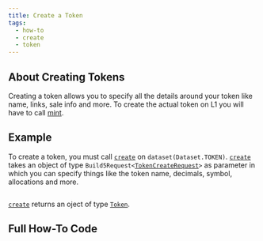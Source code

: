 ```yaml
---
title: Create a Token
tags:
  - how-to
  - create
  - token
---
```


## About Creating Tokens

Creating a token allows you to specify all the details around your token like name, links, sale info and more. To create the actual token on L1 you will have to call [mint](./mint-token.md).

## Example

To create a token, you must call [`create`](../../reference-api/classes/TokenDataset.md#create) on `dataset(Dataset.TOKEN)`. [`create`](../../reference-api/classes/TokenDataset.md#create) takes an object of type `Build5Request<`[`TokenCreateRequest`](../../reference-api/interfaces/TokenCreateRequest.md)`>` as parameter in which you can specify things like the token name, decimals, symbol, allocations and more.

```tsx file=../../../../packages/sdk/examples/token/https/create.ts#L17-L48
```

[`create`](../../reference-api/classes/TokenDataset#create) returns an oject of type [`Token`](../../reference-api/interfaces/Token.md).

## Full How-To Code

```tsx file=../../../../packages/sdk/examples/token/https/create.ts
```
